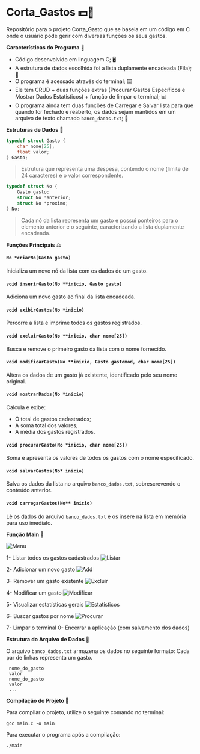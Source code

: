 # Corta_Gastos 💵💸
Repositório para o projeto Corta_Gasto que se baseia em um código em C onde o usuário pode gerir com diversas funções os seus gastos.

 **Características do Programa** 🦾

 * Código desenvolvido em linguagem C; 🖥️
 * A estrutura de dados escolhida foi a lista duplamente encadeada (Fila); 🔗
 * O programa é acessado através do terminal; ⌨️
 * Ele tem CRUD + duas funções extras (Procurar Gastos Específicos e Mostrar Dados Estatísticos) + função de limpar o terminal; 📊
 * O programa ainda tem duas funções de Carregar e Salvar lista para que quando for fechado e reaberto, os dados sejam mantidos em um arquivo de texto chamado `banco_dados.txt`; 💾

 **Estruturas de Dados** 🎲

 ```c
 typedef struct Gasto {
     char nome[25];
     float valor;
 } Gasto;
 ```
 > Estrutura que representa uma despesa, contendo o nome (limite de 24 caracteres) e o valor correspondente.

 ```c
 typedef struct No {
     Gasto gasto;
     struct No *anterior;
     struct No *proximo;
 } No;
 ```
 > Cada nó da lista representa um gasto e possui ponteiros para o elemento anterior e o seguinte, caracterizando a lista duplamente encadeada.

 **Funções Principais** ⚖️

 #### `No *criarNo(Gasto gasto)`
 Inicializa um novo nó da lista com os dados de um gasto.

 #### `void inserirGasto(No **inicio, Gasto gasto)`
 Adiciona um novo gasto ao final da lista encadeada.

 #### `void exibirGastos(No *inicio)`
 Percorre a lista e imprime todos os gastos registrados.

 #### `void excluirGasto(No **inicio, char nome[25])`
 Busca e remove o primeiro gasto da lista com o nome fornecido.

 #### `void modificarGasto(No **inicio, Gasto gastomod, char nome[25])`
 Altera os dados de um gasto já existente, identificado pelo seu nome original.

 #### `void mostrarDados(No *inicio)`
 Calcula e exibe:
 - O total de gastos cadastrados;
 - A soma total dos valores;
 - A média dos gastos registrados.

 #### `void procurarGasto(No *inicio, char nome[25])`
 Soma e apresenta os valores de todos os gastos com o nome especificado.

 #### `void salvarGastos(No* inicio)`
 Salva os dados da lista no arquivo `banco_dados.txt`, sobrescrevendo o conteúdo anterior.

 #### `void carregarGastos(No** inicio)`
 Lê os dados do arquivo `banco_dados.txt` e os insere na lista em memória para uso imediato.

 **Função Main 🔢**

 ![Menu](https://github.com/user-attachments/assets/c183785a-1d11-4ab1-9c68-283b0343f38b)

 1- Listar todos os gastos cadastrados
 ![Listar](https://github.com/user-attachments/assets/bc134449-2ddc-40a0-ac66-198d573476c4)
 
 2- Adicionar um novo gasto
 ![Add](https://github.com/user-attachments/assets/40a4a5cd-ed75-4024-b7ca-00ed53a82662)

 3- Remover um gasto existente
 ![Excluir](https://github.com/user-attachments/assets/f93de265-d76d-4ccc-a3fa-5038ff28f3e5)

 4- Modificar um gasto
 ![Modificar](https://github.com/user-attachments/assets/2e53e839-5822-4cb0-a12f-6b10a343f51d)

 5- Visualizar estatísticas gerais
 ![Estatísticos](https://github.com/user-attachments/assets/2c66f3e9-9ebc-411f-b5a9-8730782dc892)

 6- Buscar gastos por nome
 ![Procurar](https://github.com/user-attachments/assets/012d3852-03b4-4ed3-88e4-96b7a8802848)

 7- Limpar o terminal
 0- Encerrar a aplicação (com salvamento dos dados)

 **Estrutura do Arquivo de Dados 📂**

 O arquivo `banco_dados.txt` armazena os dados no seguinte formato:  Cada par de linhas representa um gasto.

```
 nome_do_gasto
 valor
 nome_do_gasto
 valor
 ...
```

**Compilação do Projeto 📠**

Para compilar o projeto, utilize o seguinte comando no terminal:

```
gcc main.c -o main
```
Para executar o programa após a compilação:
```
./main
```
